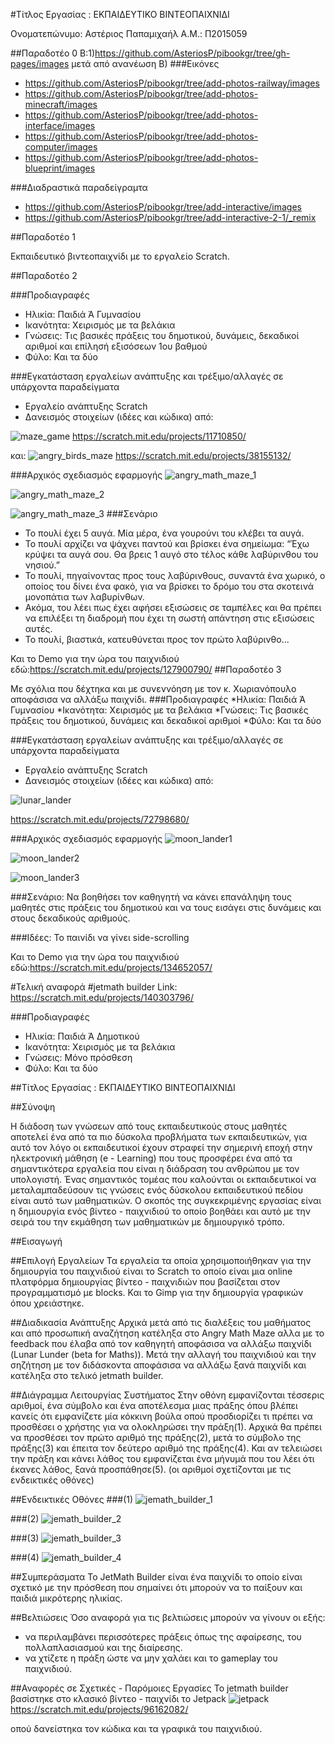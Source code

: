 #Τίτλος Εργασίας : ΕΚΠΑΙΔΕΥΤΙΚΟ ΒΙΝΤΕΟΠΑΙΧΝΙΔΙ

Ονοματεπώνυμο: Αστέριος Παπαμιχαήλ
Α.Μ.: Π2015059

##Παραδοτέο 0
Β:1)https://github.com/AsteriosP/pibookgr/tree/gh-pages/images
μετά από ανανέωση 
Β)
###Εικόνες
* https://github.com/AsteriosP/pibookgr/tree/add-photos-railway/images
* https://github.com/AsteriosP/pibookgr/tree/add-photos-minecraft/images
* https://github.com/AsteriosP/pibookgr/tree/add-photos-interface/images
* https://github.com/AsteriosP/pibookgr/tree/add-photos-computer/images
* https://github.com/AsteriosP/pibookgr/tree/add-photos-blueprint/images

###Διαδραστικά παραδείγραμτα
* https://github.com/AsteriosP/pibookgr/tree/add-interactive/images
* https://github.com/AsteriosP/pibookgr/tree/add-interactive-2-1/_remix

##Παραδοτέο 1

Εκπαιδευτικό βιντεοπαιχνίδι με το εργαλείο Scratch.

##Παραδοτέο 2

###Προδιαγραφές
* Ηλικία:    Παιδιά Ά Γυμνασίου
* Ικανότητα: Χειρισμός με τα βελάκια
* Γνώσεις:   Τις βασικές πράξεις του δημοτικού, δυνάμεις, δεκαδικοί αριθμοί και επίλησή εξισόσεων 1ου βαθμού
* Φύλο:      Και τα δύο

###Εγκατάσταση εργαλείων ανάπτυξης και τρέξιμο/αλλαγές σε υπάρχοντα παραδείγματα
* Εργαλείο ανάπτυξης Scratch
* Δανεισμός στοιχείων (ιδέες και κώδικα) από:

![maze_game](https://cloud.githubusercontent.com/assets/18286552/22221174/77bab8e0-e1ba-11e6-9849-56954505df83.png)
https://scratch.mit.edu/projects/11710850/ 

και: 
![angry_birds_maze](https://cloud.githubusercontent.com/assets/18286552/22221199/8ee4db2c-e1ba-11e6-8793-fdca6ca0bf19.png)
https://scratch.mit.edu/projects/38155132/

###Αρχικός σχεδιασμός εφαρμογής
![angry_math_maze_1](https://cloud.githubusercontent.com/assets/18286552/22221212/9ce31ff4-e1ba-11e6-97f8-776d50185943.png)



![angry_math_maze_2](https://cloud.githubusercontent.com/assets/18286552/22221220/a6d0ce6c-e1ba-11e6-967e-efd54a756f4e.png)



![angry_math_maze_3](https://cloud.githubusercontent.com/assets/18286552/22221226/b0df7c00-e1ba-11e6-80e8-b8c284ebc191.png)
###Σενάριο
* Το πουλί έχει 5 αυγά. Μία μέρα, ένα γουρούνι του κλέβει τα αυγά. 
* Το πουλί αρχίζει να ψάχνει παντού και βρίσκει ένα σημείωμα: “Έχω κρύψει τα αυγά σου. Θα βρεις 1 αυγό στο τέλος κάθε λαβύρινθου του νησιού.”
* Το πουλί, πηγαίνοντας προς τους λαβύρινθους, συναντά ένα χωρικό, ο οποίος του δίνει ένα φακό, για να βρίσκει το δρόμο του στα σκοτεινά μονοπάτια των λαβυρίνθων.
* Ακόμα, του λέει πως έχει αφήσει εξισώσεις σε ταμπέλες και θα πρέπει να επιλέξει τη διαδρομή που έχει τη σωστή απάντηση στις εξισώσεις αυτές.
* Το πουλί, βιαστικά, κατευθύνεται προς τον πρώτο λαβύρινθο...

Και το Demo για την ώρα του παιχνιδιού εδώ:https://scratch.mit.edu/projects/127900790/
##Παραδοτέο 3

Με σχόλια που δέχτηκα και με συνεννόηση με τον  κ. Χωριανόπουλο αποφάσισα να αλλάξω παιχνίδι.
###Προδιαγραφές
*Ηλικία: Παιδιά Ά Γυμνασίου
*Ικανότητα: Χειρισμός με τα βελάκια
*Γνώσεις: Τις βασικές πράξεις του δημοτικού, δυνάμεις και δεκαδικοί αριθμοί
*Φύλο: Και τα δύο

###Εγκατάσταση εργαλείων ανάπτυξης και τρέξιμο/αλλαγές σε υπάρχοντα παραδείγματα
* Εργαλείο ανάπτυξης Scratch
* Δανεισμός στοιχείων (ιδέες και κώδικα) από:

![lunar_lander](https://cloud.githubusercontent.com/assets/18286552/22221236/bf88df94-e1ba-11e6-8c94-463f4a6c3fd3.png)

https://scratch.mit.edu/projects/72798680/

###Αρχικός σχεδιασμός εφαρμογής
![moon_lander1](https://cloud.githubusercontent.com/assets/18286552/22221239/caffc478-e1ba-11e6-9441-9d91e46a6fe8.png)



![moon_lander2](https://cloud.githubusercontent.com/assets/18286552/22221255/d4b2275e-e1ba-11e6-9014-13372af5349e.png)



![moon_lander3](https://cloud.githubusercontent.com/assets/18286552/22221262/dc76d1ba-e1ba-11e6-9fbd-4e3564c19aa5.png)


###Σενάριο:
Να βοηθήσει τον καθηγητή να κάνει επανάληψη τους μαθητές στις πράξεις του δημοτικού και να τους εισάγει στις δυνάμεις και  στους δεκαδικούς αριθμούς.

###Ιδέες:
Το παινίδι να γίνει side-scrolling  

Και το Demo για την ώρα του παιχνιδιού εδώ:https://scratch.mit.edu/projects/134652057/



#Τελική αναφορά
#jetmath builder
Link: https://scratch.mit.edu/projects/140303796/

###Προδιαγραφές
* Ηλικία:    Παιδιά Ά Δημοτικού
* Ικανότητα: Χειρισμός με τα βελάκια
* Γνώσεις:   Μόνο πρόσθεση 
* Φύλο:      Και τα δύο

##Τίτλος Εργασίας : ΕΚΠΑΙΔΕΥΤΙΚΟ ΒΙΝΤΕΟΠΑΙΧΝΙΔΙ

##Σύνοψη 

Η διάδοση των γνώσεων από τους εκπαιδευτικούς στους μαθητές αποτελεί ένα από τα πιο δύσκολα προβλήματα των εκπαιδευτικών, για αυτό τον λόγο οι εκπαιδευτικοί έχουν στραφεί την σημερινή εποχή στην ηλεκτρονική μάθηση (e - Learning) που τους προσφέρει ένα από τα σημαντικότερα εργαλεία που είναι η διάδραση του ανθρώπου με τον υπολογιστή. Ένας σημαντικός τομέας που καλούνται οι εκπαιδευτικοί να μεταλαμπαδεύσουν τις γνώσεις ενός δύσκολου εκπαιδευτικού πεδίου είναι αυτό των μαθηματικών. 
Ο σκοπός της συγκεκριμένης εργασίας είναι η δημιουργία ενός βίντεο - παιχνιδιού το οποίο βοηθάει και αυτό με την σειρά του την εκμάθηση των μαθηματικών με δημιουργικό τρόπο.

##Εισαγωγή

##Επιλογή Εργαλείων
Τα εργαλεία τα οποία χρησιμοποιήθηκαν για την δημιουργία του παιχνιδιού είναι το Scratch το οποίο είναι μια online πλατφόρμα δημιουργίας βίντεο - παιχνιδιών που βασίζεται στον προγραμματισμό με blocks. Και το Gimp για την δημιουργία γραφικών όπου χρειάστηκε.

##Διαδικασία Ανάπτυξης
Αρχικά μετά από τις διαλέξεις του μαθήματος και από προσωπική αναζήτηση κατέληξα στο Angry Math Maze αλλα με το feedback που έλαβα από τον καθηγητή αποφάσισα να αλλάξω παιχνίδι (Lunar Lunder (beta for Maths)). Μετά την αλλαγή του παιχνιδιού και την σηζήτηση με τον διδάσκοντα αποφάσισα να αλλάξω ξανά παιχνίδι και κατέληξα στο τελικό jetmath builder. 

##Διάγραμμα Λειτουργίας Συστήματος
Στην οθόνη εμφανίζονται τέσσερις αριθμοί, ένα σύμβολο και ένα αποτέλεσμα μιας πράξης όπου βλέπει κανείς ότι εμφανίζετε μία κόκκινη βούλα οπού προσδιορίζει τι πρέπει να προσθέσει ο χρήστης για να ολοκληρώσει την πράξη(1). Αρχικά θα πρέπει να προσθέσει τον πρώτο αριθμό της πράξης(2), μετά το σύμβολο της πράξης(3) και έπειτα τον δεύτερο αριθμό της πράξης(4). Και αν τελειώσει την πράξη και κάνει λάθος του εμφανίζεται ένα μήνυμά που του λέει ότι έκανες λάθος, ξανά προσπάθησε(5).
(οι αριθμοί σχετίζονται με τις ενδεικτικές οθόνες)

##Ενδεικτικές Οθόνες
###(1)
![jemath_builder_1](https://cloud.githubusercontent.com/assets/18286552/22222365/3ca5e892-e1bf-11e6-996c-ec43151b24d1.PNG)



###(2)
![jemath_builder_2](https://cloud.githubusercontent.com/assets/18286552/22222377/469ed6d8-e1bf-11e6-9764-02ed6a37cae7.PNG)



###(3)
![jemath_builder_3](https://cloud.githubusercontent.com/assets/18286552/22222397/55ac17da-e1bf-11e6-9bd1-720659d4135c.PNG)



###(4)
![jemath_builder_4](https://cloud.githubusercontent.com/assets/18286552/22222402/5fcbd340-e1bf-11e6-9089-cefeb8b2e4c4.PNG)

##Συμπεράσματα
Το JetMath Builder είναι ένα παιχνίδι το οποίο είναι σχετικό με την πρόσθεση που σημαίνει ότι μπορούν να το παίξουν και παιδιά μικρότερης ηλικίας.

##Βελτιώσεις
Όσο αναφορά για τις βελτιώσεις μπορούν να γίνουν οι εξής:
* να περιλαμβάνει περισσότερες πράξεις όπως της αφαίρεσης, του πολλαπλασιασμού και της διαίρεσης.
* να χτίζετε η πράξη ώστε να μην χαλάει και το  gameplay του παιχνιδιού.

##Αναφορές σε Σχετικές - Παρόμοιες Εργασίες
Το jetmath builder βασίστηκε  στο κλασικό βίντεο - παιχνίδι το Jetpack 
![jetpack](https://cloud.githubusercontent.com/assets/18286552/22222339/24c3a412-e1bf-11e6-8676-5d471c7acdb3.PNG)
https://scratch.mit.edu/projects/96162082/

οπού δανείστηκα τον κώδικα και τα γραφικά του παιχνιδιού.
